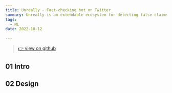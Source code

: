 ```yaml
---
title: Unreally - Fact-checking bot on Twitter
summary: Unreally is an extendable ecosystem for detecting false claims on social networks. At it's core, we have trained a neural network to perform stance detection on claims.
tags:
  - ML
date: 2022-10-12

---
```

> [👉 view on github](https://github.com/unreally-ai)

## 01 Intro

## 02 Design

